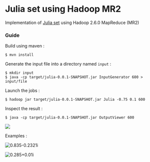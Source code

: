 # Julia set using Hadoop MR2

Implementation of [Julia set](https://en.wikipedia.org/wiki/Julia_set) using Hadoop 2.6.0 MapReduce (MR2)

### Guide

Build using maven :
```
$ mvn install
```
Generate the input file into a directory named `input` :
```
$ mkdir input
$ java -cp target/julia-0.0.1-SNAPSHOT.jar InputGenerator 600 > input/file
```

Launch the jobs :
```
$ hadoop jar target/julia-0.0.1-SNAPSHOT.jar Julia -0.75 0.1 600
```

Inspect the result :
```
$ java -cp target/julia-0.0.1-SNAPSHOT.jar OutputViewer 600
```

![](https://i.imgur.com/JoI7caQ.png)


Examples :


![0.835-0.2321i](https://i.imgur.com/zYI0IJ4.png)

![0.285+0.01i](https://i.imgur.com/WQNOqBI.png)
